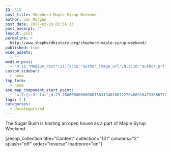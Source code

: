 ```yaml
---
ID: 515
post_title: Shepherd Maple Syrup Weekend
author: Jon Morgan
post_date: 2017-03-19 01:56:13
post_excerpt: ""
layout: post
permalink: >
  http://www.shepherdhistory.org/shepherd-maple-syrup-weekend/
published: true
wide_assets:
  - ""
medium_post:
  - 'O:11:"Medium_Post":11:{s:16:"author_image_url";N;s:10:"author_url";N;s:11:"byline_name";N;s:12:"byline_email";N;s:10:"cross_link";s:2:"no";s:2:"id";N;s:21:"follower_notification";s:3:"yes";s:7:"license";s:19:"all-rights-reserved";s:14:"publication_id";s:12:"881fb60cdbf3";s:6:"status";s:4:"none";s:3:"url";N;}'
custom_sidebar:
  - none
top_term:
  - none
ase_map_component_start_point:
  - 'a:2:{s:3:"lat";d:29.760000000000001563194018672220408916473388671875;s:3:"lng";d:-95.3799999999999954525264911353588104248046875;}'
tags: [ ]
categories:
  - Uncategorized
---
```

The Sugar Bush is hosting an open house as a part of Maple Syrup Weekend.

[aesop_collection title="Content" collection="131" columns="2" splash="off" order="reverse" loadmore="on"]
<p id="ui-id-5"></p>